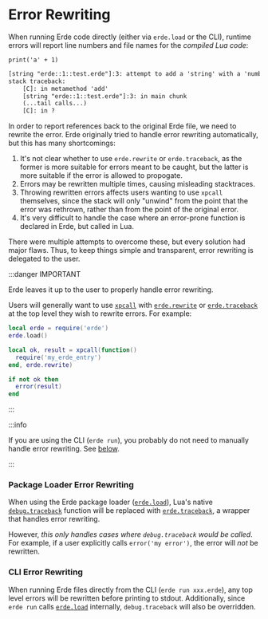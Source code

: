 # Error Rewriting

When running Erde code directly (either via `erde.load` or the CLI), runtime
errors will report line numbers and file names for the _compiled Lua code_:

```erde title=myfile.erde
print('a' + 1)
```

```txt title=stdout
[string "erde::1::test.erde"]:3: attempt to add a 'string' with a 'number'
stack traceback:
    [C]: in metamethod 'add'
    [string "erde::1::test.erde"]:3: in main chunk
    (...tail calls...)
    [C]: in ?
```

In order to report references back to the original Erde file, we need to rewrite
the error. Erde originally tried to handle error rewriting automatically,
but this has many shortcomings:

1. It's not clear whether to use `erde.rewrite` or `erde.traceback`, as
   the former is more suitable for errors meant to be caught, but the latter
   is more suitable if the error is allowed to propogate.
1. Errors may be rewritten multiple times, causing misleading stacktraces.
1. Throwing rewritten errors affects users wanting to use `xpcall` themselves,
   since the stack will only "unwind" from the point that the error was
   rethrown, rather than from the point of the original error.
1. It's very difficult to handle the case where an error-prone function is
   declared in Erde, but called in Lua.

There were multiple attempts to overcome these, but every solution had major
flaws. Thus, to keep things simple and transparent, error rewriting is delegated
to the user.

:::danger IMPORTANT

Erde leaves it up to the user to properly handle error rewriting.

Users will generally want to use [`xpcall`](https://www.lua.org/pil/8.5.html)
with [`erde.rewrite`](/api#erderewrite) or [`erde.traceback`](/api#erdetraceback)
at the top level they wish to rewrite errors. For example:

```lua title=init.lua
local erde = require('erde')
erde.load()

local ok, result = xpcall(function()
  require('my_erde_entry')
end, erde.rewrite)

if not ok then
  error(result)
end
```

:::

:::info

If you are using the CLI (`erde run`), you probably do not need to manually
handle error rewriting. See [below](#cli-error-rewriting).

:::

### Package Loader Error Rewriting

When using the Erde package loader ([`erde.load`](/api#erdeload)), Lua's native
[`debug.traceback`](https://www.lua.org/manual/5.4/manual.html#pdf-debug.traceback)
function will be replaced with [`erde.traceback`](/api#erdetraceback), a wrapper
that handles error rewriting.

However, _this only handles cases where `debug.traceback` would be called_. For
example, if a user explicitly calls `error('my error')`, the error will _not_
be rewritten.

### CLI Error Rewriting

When running Erde files directly from the CLI (`erde run xxx.erde`), any top
level errors will be rewritten before printing to stdout. Additionally, since
`erde run` calls [`erde.load`](/api#erdeload) internally, `debug.traceback` will
also be overridden.
